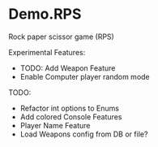 # Demo.RPS
Rock paper scissor game (RPS)


Experimental Features:

- TODO: Add Weapon Feature
- Enable Computer player random mode

TODO:

- Refactor int options to Enums
- Add colored Console Features
- Player Name Feature
- Load Weapons config from DB or file?
